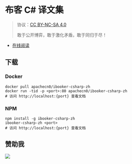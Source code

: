 <!--
    需要填充的占位符：
    
    README.md
    
        布客 C# 译文集：文档中文名
        {nameEn}：文档英文名
        {urlEn}：文档原始链接
        bkcs：域名前缀
        飞龙：负责人名称
        wizardforcel：负责人 Github 用户名
        562826179：负责人 QQ
        ibooker-csharp-zh：ApacheCN 的 Github 仓库名称
        ibooker-csharp-zh：DockerHub 仓库名称
        ibooker-csharp-zh：PYPI 包名称
        ibooker-csharp-zh：NPM 包名称
    
    CNAME
    
        bkcs：域名前缀

    index.html
    
        布客 C# 译文集：文档中文名
        #512bd4：显示颜色
        ibooker-csharp-zh：ApacheCN 的 Github 仓库名称

    asset/docsify-flygon-footer.js
    
        ibooker-csharp-zh：ApacheCN 的 Github 仓库名称
-->

# 布客 C# 译文集

> 协议：[CC BY-NC-SA 4.0](http://creativecommons.org/licenses/by-nc-sa/4.0/)
> 
> 敢于公开博弈，敢于激化矛盾，敢于同归于尽！

* [在线阅读](https://bkcs.flygon.net)

## 下载

### Docker

```
docker pull apachecn0/ibooker-csharp-zh
docker run -tid -p <port>:80 apachecn0/ibooker-csharp-zh
# 访问 http://localhost:{port} 查看文档
```

### NPM

```
npm install -g ibooker-csharp-zh
ibooker-csharp-zh <port>
# 访问 http://localhost:{port} 查看文档
```

## 赞助我

![](https://img-blog.csdnimg.cn/20200112005920729.png)
